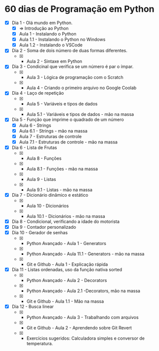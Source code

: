 # 60 dias de Programação em Python

- [x] Dia 1 - Olá mundo em Python.
  - [x] => Introdução ao Python
  - [x] Aula 1 - Instalando o Python
  - [x] Aula 1.1 - Instalando o Python no Windows
  - [x] Aula 1.2 - Instalando o VSCode
- [x] Dia 2 - Soma de dois número de duas formas diferentes.
  - [x] - Aula 2 - Sintaxe em Python
- [x] Dia 3 - Condicinal que verifica se um número é par o ímpar.
  - [x] - Aula 3 - Lógica de programação com o Scratch
  - [x] - Aula 4 - Criando o primeiro arquivo no Google Coolab
- [x] Dia 4 - Laço de repetição
  - [x] - Aula 5 - Variáveis e tipos de dados
  - [x] - Aula 5.1 - Variáveis e tipos de dados - mão na massa
- [x] Dia 5 - Função que imprime o quadrado de um número
  - [x] Aula 6 - Strings
  - [x] Aula 6.1 - Strings - mão na massa
  - [x] Aula 7 - Estruturas de controle
  - [x] Aula 7.1 - Estruturas de controle - mão na massa
- [x] Dia 6 - Lista de Frutas
  - [x] - Aula 8 - Funções
  - [x] - Aula 8.1 - Funções - mão na massa
  - [x] - Aula 9 - Listas
  - [x] - Aula 9.1 - Listas - mão na massa
- [x] Dia 7 - Dicionário dinâmico e estático
  - [x] - Aula 10 - Dicionários
  - [x] - Aula 10.1 - Dicionários - mão na massa
- [x] Dia 8 - Condicional, verificando a idade do motorista
- [x] Dia 9 - Contador personalizado
- [x] Dia 10 - Gerador de senhas
  - [x] - Python Avançado - Aula 1 - Generators
  - [x] - Python Avançado - Aula 11.1 - Generators - mão na massa
  - [x] - Git e Github - Aula 1 - Explicação rápida
- [x] Dia 11 - Listas ordenadas, uso da função nativa sorted
  - [x] - Python Avançado - Aula 2 - Decorators
  - [x] - Python Avançado - Aula 2.1 -Decorators, mão na massa
  - [x] - Git e Github - Aula 1.1 - Mão na massa
- [x] Dia 12 - Busca linear
  - [x] - Python Avançado - Aula 3 - Trabalhando com arquivos
  - [x] - Git e Github - Aula 2 - Aprendendo sobre Git Revert
  - [x] - Exercícios sugeridos: Calculadora simples e conversor de temperatura.

